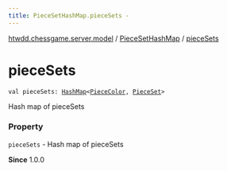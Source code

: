 ```yaml
---
title: PieceSetHashMap.pieceSets - 
---
```


[htwdd.chessgame.server.model](../index.html) / [PieceSetHashMap](index.html) / [pieceSets](./piece-sets.html)

# pieceSets

`val pieceSets: `[`HashMap`](https://kotlinlang.org/api/latest/jvm/stdlib/kotlin.collections/-hash-map/index.html)`<`[`PieceColor`](../-piece-color/index.html)`, `[`PieceSet`](../-piece-set/index.html)`>`

Hash map of pieceSets

### Property

`pieceSets` - Hash map of pieceSets

**Since**
1.0.0


